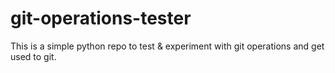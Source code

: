 # git-operations-tester
This is a simple python repo to test &amp; experiment with git operations and get used to git.
